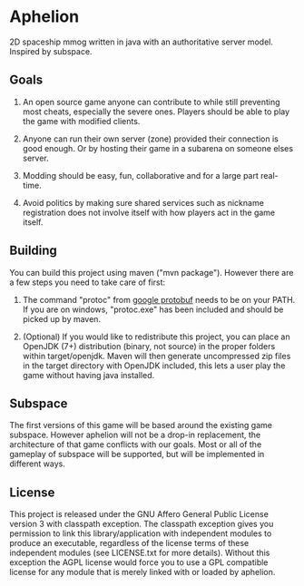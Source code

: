 # Aphelion
2D spaceship mmog written in java with an authoritative server model. Inspired by subspace.

## Goals

1. An open source game anyone can contribute to while still preventing most cheats, especially the severe ones.
Players should be able to play the game with modified clients.

2. Anyone can run their own server (zone) provided their connection is good enough. Or by hosting their game in a subarena on someone elses server.

3. Modding should be easy, fun, collaborative and for a large part real-time.

4. Avoid politics by making sure shared services such as nickname registration does not involve itself with how players act in the game itself.

## Building
You can build this project using maven ("mvn package"). However there are a few steps you need to take care of first:

1. The command "protoc" from <a href="https://code.google.com/p/protobuf/">google protobuf</a> needs to be on your PATH. If you are on windows, "protoc.exe" has been included and should be picked up by maven.

2. (Optional) If you would like to redistribute this project, you can place an OpenJDK (7+) distribution (binary, not source) in the proper folders within target/openjdk. Maven will then generate uncompressed zip files in the target directory with OpenJDK included, this lets a user play the game without having java installed.

## Subspace
The first versions of this game will be based around the existing game subspace. However aphelion will not be a drop-in replacement, the architecture of that game conflicts with our goals. Most or all of the gameplay of subspace will be supported, but will be implemented in different ways.

## License
This project is released under the GNU Affero General Public License version 3 with classpath exception. The classpath exception gives you permission to link this library/application with independent modules to produce an executable, regardless of the license terms of these independent modules (see LICENSE.txt for more details). Without this exception the AGPL license would force you to use a GPL compatible license for any module that is merely linked with or loaded by aphelion.
